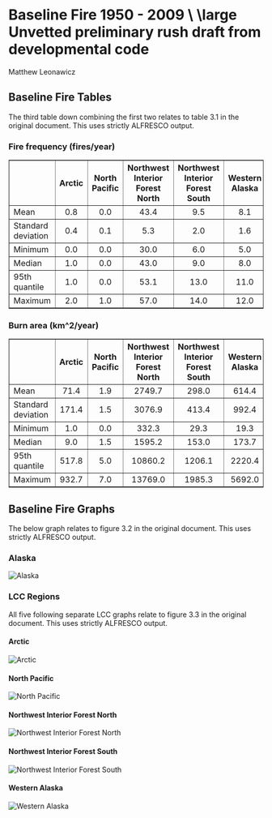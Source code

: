 # Baseline Fire 1950 - 2009 \\ \large Unvetted preliminary rush draft from developmental code
Matthew Leonawicz  





## Baseline Fire Tables
The third table down combining the first two relates to table 3.1 in the original document.
This uses strictly ALFRESCO output.



### Fire frequency (fires/year)
<!-- html table generated in R 3.2.0 by xtable 1.7-4 package -->
<!-- Fri Jul 24 13:50:21 2015 -->
<table border=1>
<tr> <th>  </th> <th> Arctic </th> <th> North Pacific </th> <th> Northwest Interior Forest North </th> <th> Northwest Interior Forest South </th> <th> Western Alaska </th> <th> Alaska </th>  </tr>
  <tr> <td> Mean </td> <td align="center"> 0.8 </td> <td align="center"> 0.0 </td> <td align="center"> 43.4 </td> <td align="center"> 9.5 </td> <td align="center"> 8.1 </td> <td align="center"> 59.6 </td> </tr>
  <tr> <td> Standard deviation </td> <td align="center"> 0.4 </td> <td align="center"> 0.1 </td> <td align="center"> 5.3 </td> <td align="center"> 2.0 </td> <td align="center"> 1.6 </td> <td align="center"> 7.5 </td> </tr>
  <tr> <td> Minimum </td> <td align="center"> 0.0 </td> <td align="center"> 0.0 </td> <td align="center"> 30.0 </td> <td align="center"> 6.0 </td> <td align="center"> 5.0 </td> <td align="center"> 42.0 </td> </tr>
  <tr> <td> Median </td> <td align="center"> 1.0 </td> <td align="center"> 0.0 </td> <td align="center"> 43.0 </td> <td align="center"> 9.0 </td> <td align="center"> 8.0 </td> <td align="center"> 59.0 </td> </tr>
  <tr> <td> 95th quantile </td> <td align="center"> 1.0 </td> <td align="center"> 0.0 </td> <td align="center"> 53.1 </td> <td align="center"> 13.0 </td> <td align="center"> 11.0 </td> <td align="center"> 73.1 </td> </tr>
  <tr> <td> Maximum </td> <td align="center"> 2.0 </td> <td align="center"> 1.0 </td> <td align="center"> 57.0 </td> <td align="center"> 14.0 </td> <td align="center"> 12.0 </td> <td align="center"> 78.0 </td> </tr>
   </table>

### Burn area (km^2/year)
<!-- html table generated in R 3.2.0 by xtable 1.7-4 package -->
<!-- Fri Jul 24 13:50:21 2015 -->
<table border=1>
<tr> <th>  </th> <th> Arctic </th> <th> North Pacific </th> <th> Northwest Interior Forest North </th> <th> Northwest Interior Forest South </th> <th> Western Alaska </th> <th> Alaska </th>  </tr>
  <tr> <td> Mean </td> <td align="center"> 71.4 </td> <td align="center"> 1.9 </td> <td align="center"> 2749.7 </td> <td align="center"> 298.0 </td> <td align="center"> 614.4 </td> <td align="center"> 3710.4 </td> </tr>
  <tr> <td> Standard deviation </td> <td align="center"> 171.4 </td> <td align="center"> 1.5 </td> <td align="center"> 3076.9 </td> <td align="center"> 413.4 </td> <td align="center"> 992.4 </td> <td align="center"> 4315.4 </td> </tr>
  <tr> <td> Minimum </td> <td align="center"> 1.0 </td> <td align="center"> 0.0 </td> <td align="center"> 332.3 </td> <td align="center"> 29.3 </td> <td align="center"> 19.3 </td> <td align="center"> 426.0 </td> </tr>
  <tr> <td> Median </td> <td align="center"> 9.0 </td> <td align="center"> 1.5 </td> <td align="center"> 1595.2 </td> <td align="center"> 153.0 </td> <td align="center"> 173.7 </td> <td align="center"> 1944.3 </td> </tr>
  <tr> <td> 95th quantile </td> <td align="center"> 517.8 </td> <td align="center"> 5.0 </td> <td align="center"> 10860.2 </td> <td align="center"> 1206.1 </td> <td align="center"> 2220.4 </td> <td align="center"> 13901.4 </td> </tr>
  <tr> <td> Maximum </td> <td align="center"> 932.7 </td> <td align="center"> 7.0 </td> <td align="center"> 13769.0 </td> <td align="center"> 1985.3 </td> <td align="center"> 5692.0 </td> <td align="center"> 18189.7 </td> </tr>
   </table>

## Baseline Fire Graphs
The below graph relates to figure 3.2 in the original document.
This uses strictly ALFRESCO output.

### Alaska
![Alaska](baseline_fire_echam_files/figure-html/baseline_fire_barplot_AK-1.png) 

### LCC Regions
All five following separate LCC graphs relate to figure 3.3 in the original document.
This uses strictly ALFRESCO output.

#### Arctic
![Arctic](baseline_fire_echam_files/figure-html/baseline_fire_barplot_LCC1-1.png) 

#### North Pacific
![North Pacific](baseline_fire_echam_files/figure-html/baseline_fire_barplot_LCC2-1.png) 

#### Northwest Interior Forest North
![Northwest Interior Forest North](baseline_fire_echam_files/figure-html/baseline_fire_barplot_LCC3-1.png) 

#### Northwest Interior Forest South
![Northwest Interior Forest South](baseline_fire_echam_files/figure-html/baseline_fire_barplot_LCC4-1.png) 

#### Western Alaska
![Western Alaska](baseline_fire_echam_files/figure-html/baseline_fire_barplot_LCC5-1.png) 

